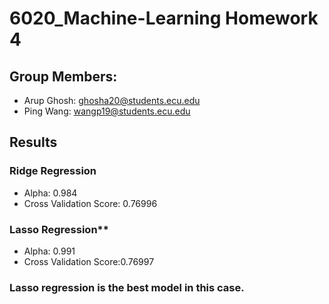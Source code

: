 # 6020_Machine-Learning Homework 4
## Group Members:
- Arup Ghosh: ghosha20@students.ecu.edu
- Ping Wang: wangp19@students.ecu.edu
## Results
### Ridge Regression
- Alpha: 0.984
- Cross Validation Score: 0.76996
### Lasso Regression**
- Alpha: 0.991
- Cross Validation Score:0.76997
### Lasso regression is the best model in this case.
   
   
